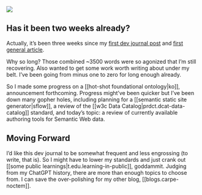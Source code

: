
![](/assets/images/2024-10-08-10-10-13.png)

## Has it been two weeks already?

Actually, it’s been three weeks since my [first dev journal post](https://theoldmaninthecave.substack.com/p/lets-reboot-the-semantic-web-with-alternate-realities) and [first general article](https://djradon.substack.com/p/introducing-carpe-noctem).

Why so long? Those combined ~3500 words were so agonized that I’m still recovering. Also wanted to get some work worth writing about under my belt. I’ve been going from minus one to zero for long enough already. 

So I made some progress on a [[hot-shot foundational ontology|ko]], announcement forthcoming. Progress might’ve been quicker but I’ve been down many gopher holes, including planning for a [[semantic static site generator|sflow]], a review of the [[w3c Data Catalog|prdct.dcat-data-catalog]] standard, and today’s topic: a review of currently available authoring tools for Semantic Web data.


## Moving Forward

I’d like this dev journal to be somewhat frequent and less engrossing (to write, that is). So I might have to lower my standards and just crank out [[some public learnings|t.edu.learning-in-public]], goddammit. Judging from my ChatGPT history, there are more than enough topics to choose from. I can save the over-polishing for my other blog, [[blogs.carpe-noctem]].
